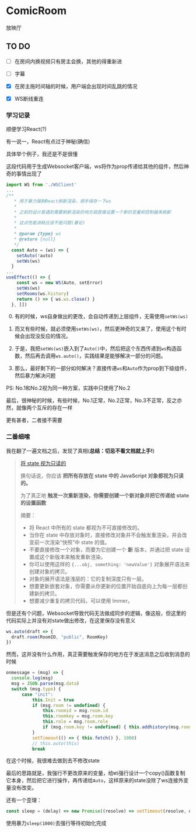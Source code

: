 # ComicRoom

放映厅

## TO DO

- [ ] 在房间内换视频只有房主会换，其他的得重新进

- [ ] 字幕

- [x] 在房主拖时间轴的时候，用户端会出现时间乱跳的情况

- [x] WS断线重连

### 学习记录

顺便学习React(?)

有一说一，React有点过于神秘(确信)

具体举个例子，我还是不是很懂

这段代码用于生成Websocket客户端，ws将作为prop传递给其他的组件，然后神奇的事情出现了

```jsx
import WS from './WSClient'
...
/**
   * 用于暴力强制React刷新渲染，顺手保存一下ws
   * 
   * 之前的设计是遇到需要刷新渲染的地方就直接设置一个新的变量和控制器来刷新
   * 
   * 这点性能消耗应该不是问题(暴论)
   *
   * @param {type} ws
   * @return {null} 
   */
  const Auto = (ws) => {
    setAuto(!auto)
    setWs(ws)
  }
...
useEffect(() => {
    const ws = new WS(Auto, setError)
    setWs(ws)
    setRooms(ws.history)
    return () => { ws.ws.close() }
  }, [])
```

0. 有的时候，ws自身做出的更改，会自动传递到上层组件，无需使用`setWs(ws)`

1. 而又有些时候，就必须使用`setWs(ws)`，然后更神奇的又来了，使用这个有时候会出现没反应的情况。

2. 于是，我把`setWs(ws)`嵌入到了`Auto()`中，然后把这个东西传递到`ws`构造函数，然后再去调用`ws.auto()`，实践结果是能够解决一部分的问题。

3. 那么，最好剩下的一部分如何解决？直接传递`ws`和`Auto`作为prop到下级组件，然后暴力解决问题

PS: No.1和No.2视为同一种方案，实践中只使用了No.2

最后，很神秘的时候，有些时候，No.1正常，No.2正常，No.3不正常，反之亦然，就像两个互斥的存在一样

更有甚者，二者接不需要


### 二番细嗦

我在翻了一遍文档之后，发现了真相(**总结：切忌不看文档就上手!**)

>  [将 state 视为只读的](https://zh-hans.react.dev/learn/updating-objects-in-state#treat-state-as-read-only)
>
>   换句话说，你应该 **把所有存放在 state 中的 JavaScript 对象都视为只读的。**
>
>   为了真正地 **触发一次重新渲染，你需要创建一个新对象并把它传递给 state 的设置函数**
>
>   摘要：
>   - 将 React 中所有的 state 都视为不可直接修改的。
>   - 当你在 state 中存放对象时，直接修改对象并不会触发重渲染，并会改变前一次渲染“快照”中 state 的值。
>   - 不要直接修改一个对象，而要为它创建一个 **新** 版本，并通过把 state 设置成这个新版本来触发重新渲染。
>   - 你可以使用这样的 `{...obj, something: 'newValue'}` 对象展开语法来创建对象的拷贝。
>   - 对象的展开语法是浅层的：它的复制深度只有一层。
>   - 想要更新嵌套对象，你需要从你更新的位置开始自底向上为每一层都创建新的拷贝。
>   - 想要减少重复的拷贝代码，可以使用 Immer。

但是还有个问题，Websocket导致代码无法做成同步的逻辑，像这般，但这里的代码实际上并没有对state做出修改，在这里保存没有意义

```js
ws.auto(draft => {
  draft.room(RoomID, "public", RoomKey)
})
```
然而，这并没有什么作用，真正需要触发保存的地方在于发送消息之后收到消息的时候
```js
onmessage = (msg) => {
  console.log(msg)
  msg = JSON.parse(msg.data)
  switch (msg.type) {
      case "init":
          this.Init = true
          if (msg.room != undefined) {
              this.roomid = msg.room.id
              this.roomkey = msg.room.key
              this.role = msg.room.role
              if (msg.room.key != undefined) { this.addhistory(msg.room.id, msg.room.key) }
          }
          setTimeout(() => { this.fetch() }, 1000)
          // this.auto(this)
          break
```
在这个时候，我很难去做到去不修改state

最后的思路就是，我强行不更改原来的变量，给`WS`强行设计一个copy()函数复制它本身，然后把它进行操作，再传递给`Auto`，这样原来的state没除了ws连接外变量没有改变。

还有一个歪理：
```js
const sleep = (delay) => new Promise((resolve) => setTimeout(resolve, delay))
```
使用暴力`sleep(1000)`去强行等待初始化完成
